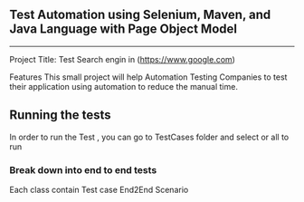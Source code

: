 Test Automation using **Selenium**, **Maven**, and **Java Language** with **Page Object Model** 
---
---
Project Title: Test Search engin in (https://www.google.com)

Features This small project will help Automation Testing Companies to test their application using automation to reduce the manual time.

## Running the tests

In order to run the Test , you can go to TestCases folder and select or all to run 

### Break down into end to end tests

Each class contain Test case End2End Scenario 


